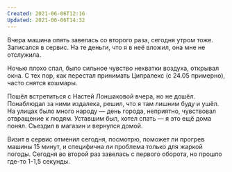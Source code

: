 ```yaml
---
Created: 2021-06-06T12:16
Updated: 2021-06-06T14:32
---
```

Вчера машина опять завелась со второго раза, сегодня утром тоже. Записался в сервис. На те деньги, что я в неё вложил, она мне не отслужила.

Ночью плохо спал, было сильное чувство нехватки воздуха, открывал окна. С тех пор, как перестал принимать Ципралекс (с 24.05 примерно), часто снятся кошмары.

Пошёл встретиться с Настей Лоншаковой вчера, но не дошёл. Понаблюдал за ними издалека, решил, что я там лишним буду и ушёл. На улицах было много народу — день города, неприятно, чувствовал отвращение к людям. Уставшим был, хотел спать — я это ещё дома понял. Съездил в магазин и вернулся домой.

Визит в сервис отменил сегодня, посмотрю, поможет ли прогрев машины 15 минут, и специфична ли проблема только для жаркой погоды. Сегодня во второй раз завелась с первого оборота, но прошло где-то 1-1,5 секунды.